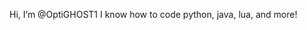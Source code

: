  Hi, I’m @OptiGHOST1
I know how to code python, java, lua, and more!

<!---
OptiGHOST1/OptiGHOST1 is a ✨ special ✨ repository because its `README.md` (this file) appears on your GitHub profile.
You can click the Preview link to take a look at your changes.
--->
